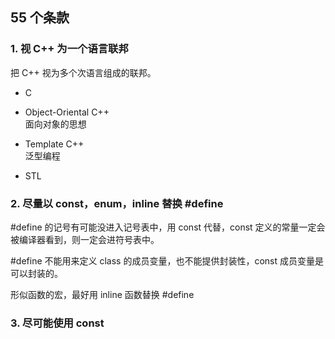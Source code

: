 ## 55 个条款

### 1. 视 C++ 为一个语言联邦

把 C++ 视为多个次语言组成的联邦。

- C

- Object-Oriental C++  
    面向对象的思想

- Template C++  
    泛型编程
- STL

### 2. 尽量以 const，enum，inline 替换 #define

#define 的记号有可能没进入记号表中，用 const 代替，const 定义的常量一定会被编译器看到，则一定会进符号表中。

#define 不能用来定义 class 的成员变量，也不能提供封装性，const 成员变量是可以封装的。

形似函数的宏，最好用 inline 函数替换 #define

### 3. 尽可能使用 const
